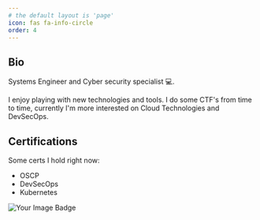 ```yaml
---
# the default layout is 'page'
icon: fas fa-info-circle
order: 4
---
```


## Bio

Systems Engineer and Cyber security specialist :computer:.

I enjoy playing with new technologies and tools. I do some CTF's from time to time, currently I'm more interested on Cloud Technologies and DevSecOps.
  
## Certifications

Some certs I hold right now:

- OSCP
- DevSecOps
- Kubernetes


<img src="https://tryhackme-badges.s3.amazonaws.com/0xWr41th.png" alt="Your Image Badge" />



